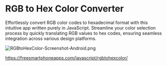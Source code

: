 # RGB to Hex Color Converter
Effortlessly convert RGB color codes to hexadecimal format with this intuitive app written purely in JavaScript. Streamline your color selection process by quickly translating RGB values to hex codes, ensuring seamless integration across various design platforms.

![RGBtoHexColor-Screenshot-Android.png](https://freesmartphoneapps.com/javascript/rgbtohexcolor/RGBtoHexColor-Screenshot-Android2.png)

https://freesmartphoneapps.com/javascript/rgbtohexcolor/
